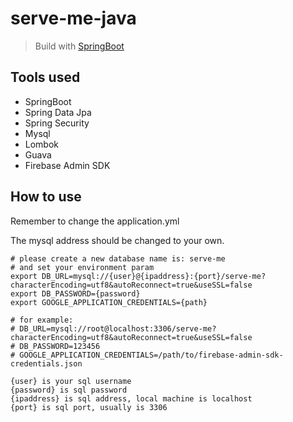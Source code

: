 # serve-me-java

> Build with [SpringBoot](https://spring.io/projects/spring-boot/)

## Tools used

- SpringBoot
- Spring Data Jpa
- Spring Security
- Mysql
- Lombok
- Guava
- Firebase Admin SDK

## How to use

Remember to change the application.yml

The mysql address should be changed to your own.

```shell
# please create a new database name is: serve-me
# and set your environment param
export DB_URL=mysql://{user}@{ipaddress}:{port}/serve-me?characterEncoding=utf8&autoReconnect=true&useSSL=false
export DB_PASSWORD={password}
export GOOGLE_APPLICATION_CREDENTIALS={path}

# for example: 
# DB_URL=mysql://root@localhost:3306/serve-me?characterEncoding=utf8&autoReconnect=true&useSSL=false
# DB_PASSWORD=123456
# GOOGLE_APPLICATION_CREDENTIALS=/path/to/firebase-admin-sdk-credentials.json

{user} is your sql username
{password} is sql password
{ipaddress} is sql address, local machine is localhost
{port} is sql port, usually is 3306
```
